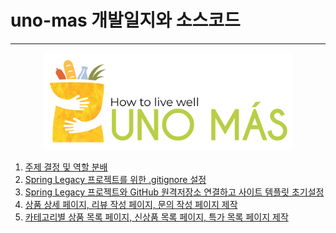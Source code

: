 # uno-mas 개발일지와 소스코드<br>
<hr>

<p align="center"><img src="/images/unomas-logo.png" width="400"></p>

1. [주제 결정 및 역할 분배](DevLog/2022-04-14-uno-mas-dev-log-01.md)<br>
2. [Spring Legacy 프로젝트를 위한 .gitignore 설정](DevLog/2022-04-20-uno-mas-dev-log-02.md)<br>
3. [Spring Legacy 프로젝트와 GitHub 원격저장소 연결하고 사이트 템플릿 초기설정](DevLog/2022-04-21-uno-mas-dev-log-03.md)<br>
4. [상품 상세 페이지, 리뷰 작성 페이지, 문의 작성 페이지 제작](DevLog/2022-04-25-uno-mas-dev-log-04.md)<br>
5. [카테고리별 상품 목록 페이지, 신상품 목록 페이지, 특가 목록 페이지 제작](DevLog/2022-04-26-uno-mas-dev-log-05.md)<br>
